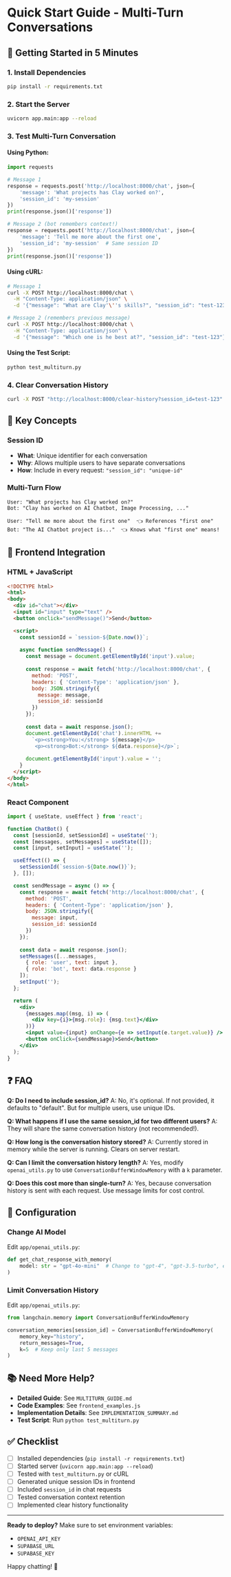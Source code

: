 # Quick Start Guide - Multi-Turn Conversations

## 🚀 Getting Started in 5 Minutes

### 1. Install Dependencies
```bash
pip install -r requirements.txt
```

### 2. Start the Server
```bash
uvicorn app.main:app --reload
```

### 3. Test Multi-Turn Conversation

#### Using Python:
```python
import requests

# Message 1
response = requests.post('http://localhost:8000/chat', json={
    'message': 'What projects has Clay worked on?',
    'session_id': 'my-session'
})
print(response.json()['response'])

# Message 2 (bot remembers context!)
response = requests.post('http://localhost:8000/chat', json={
    'message': 'Tell me more about the first one',
    'session_id': 'my-session'  # Same session ID
})
print(response.json()['response'])
```

#### Using cURL:
```bash
# Message 1
curl -X POST http://localhost:8000/chat \
  -H "Content-Type: application/json" \
  -d '{"message": "What are Clay'\''s skills?", "session_id": "test-123"}'

# Message 2 (remembers previous message)
curl -X POST http://localhost:8000/chat \
  -H "Content-Type: application/json" \
  -d '{"message": "Which one is he best at?", "session_id": "test-123"}'
```

#### Using the Test Script:
```bash
python test_multiturn.py
```

### 4. Clear Conversation History
```bash
curl -X POST "http://localhost:8000/clear-history?session_id=test-123"
```

## 📝 Key Concepts

### Session ID
- **What**: Unique identifier for each conversation
- **Why**: Allows multiple users to have separate conversations
- **How**: Include in every request: `"session_id": "unique-id"`

### Multi-Turn Flow
```
User: "What projects has Clay worked on?"
Bot: "Clay has worked on AI Chatbot, Image Processing, ..."

User: "Tell me more about the first one"  👈 References "first one"
Bot: "The AI Chatbot project is..."  👈 Knows what "first one" means!
```

## 🎨 Frontend Integration

### HTML + JavaScript
```html
<!DOCTYPE html>
<html>
<body>
  <div id="chat"></div>
  <input id="input" type="text" />
  <button onclick="sendMessage()">Send</button>

  <script>
    const sessionId = `session-${Date.now()}`;
    
    async function sendMessage() {
      const message = document.getElementById('input').value;
      
      const response = await fetch('http://localhost:8000/chat', {
        method: 'POST',
        headers: { 'Content-Type': 'application/json' },
        body: JSON.stringify({
          message: message,
          session_id: sessionId
        })
      });
      
      const data = await response.json();
      document.getElementById('chat').innerHTML += 
        `<p><strong>You:</strong> ${message}</p>
         <p><strong>Bot:</strong> ${data.response}</p>`;
      
      document.getElementById('input').value = '';
    }
  </script>
</body>
</html>
```

### React Component
```jsx
import { useState, useEffect } from 'react';

function ChatBot() {
  const [sessionId, setSessionId] = useState('');
  const [messages, setMessages] = useState([]);
  const [input, setInput] = useState('');

  useEffect(() => {
    setSessionId(`session-${Date.now()}`);
  }, []);

  const sendMessage = async () => {
    const response = await fetch('http://localhost:8000/chat', {
      method: 'POST',
      headers: { 'Content-Type': 'application/json' },
      body: JSON.stringify({
        message: input,
        session_id: sessionId
      })
    });
    
    const data = await response.json();
    setMessages([...messages, 
      { role: 'user', text: input },
      { role: 'bot', text: data.response }
    ]);
    setInput('');
  };

  return (
    <div>
      {messages.map((msg, i) => (
        <div key={i}>{msg.role}: {msg.text}</div>
      ))}
      <input value={input} onChange={e => setInput(e.target.value)} />
      <button onClick={sendMessage}>Send</button>
    </div>
  );
}
```

## ❓ FAQ

**Q: Do I need to include session_id?**
A: No, it's optional. If not provided, it defaults to "default". But for multiple users, use unique IDs.

**Q: What happens if I use the same session_id for two different users?**
A: They will share the same conversation history (not recommended!).

**Q: How long is the conversation history stored?**
A: Currently stored in memory while the server is running. Clears on server restart.

**Q: Can I limit the conversation history length?**
A: Yes, modify `openai_utils.py` to use `ConversationBufferWindowMemory` with a `k` parameter.

**Q: Does this cost more than single-turn?**
A: Yes, because conversation history is sent with each request. Use message limits for cost control.

## 🔧 Configuration

### Change AI Model
Edit `app/openai_utils.py`:
```python
def get_chat_response_with_memory(
    model: str = "gpt-4o-mini"  # Change to "gpt-4", "gpt-3.5-turbo", etc.
)
```

### Limit Conversation History
Edit `app/openai_utils.py`:
```python
from langchain.memory import ConversationBufferWindowMemory

conversation_memories[session_id] = ConversationBufferWindowMemory(
    memory_key="history",
    return_messages=True,
    k=5  # Keep only last 5 messages
)
```

## 📚 Need More Help?

- **Detailed Guide**: See `MULTITURN_GUIDE.md`
- **Code Examples**: See `frontend_examples.js`
- **Implementation Details**: See `IMPLEMENTATION_SUMMARY.md`
- **Test Script**: Run `python test_multiturn.py`

## ✅ Checklist

- [ ] Installed dependencies (`pip install -r requirements.txt`)
- [ ] Started server (`uvicorn app.main:app --reload`)
- [ ] Tested with `test_multiturn.py` or cURL
- [ ] Generated unique session IDs in frontend
- [ ] Included `session_id` in chat requests
- [ ] Tested conversation context retention
- [ ] Implemented clear history functionality

---

**Ready to deploy?** Make sure to set environment variables:
- `OPENAI_API_KEY`
- `SUPABASE_URL`
- `SUPABASE_KEY`

Happy chatting! 🎉
